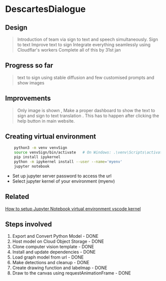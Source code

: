 # DescartesDialogue

## Design

> Introduction of team via sign to text and speech simultaneously.
> Sign to text
> Improve text to sign
> Integrate everything seamlessly using Cloudflar's workers
> Complete all of this by 31st jan


## Progress so far

> text to sign using stable diffusion and few customised prompts and show images

## Improvements 

> Only image is shown , Make a proper dashboard to show the text to sign and sign to text translation .
> This has to happen after clicking the help button in main website. 

## Creating virtual environment

```bash
    python3 -m venv venvSign
    source venvSign/bin/activate   # On Windows: .\venv\Scripts\activate
    pip install ipykernel
    python -m ipykernel install --user --name='myenv'
    jupyter notebook
```

- Set up jupyter server password to access the url
- Select jupyter kernel of your environment (myenv)

## Related

[How to setup Jupyter Notebook virtual environment vscode kernel](https://devinschumacher.com/how-to-setup-jupyter-notebook-virtual-environment-vs-code-kernels/)


## Steps involved

1. Export and Convert Python Model - DONE
2. Host model on Cloud Object Storage - DONE
3. Clone computer vision template - DONE
4. Install and update dependencies - DONE
5. Load graph model from url - DONE
6. Make detections and cleanup - DONE
7. Create drawing function and labelmap - DONE
8. Draw to the canvas using requestAnimationFrame - DONE
